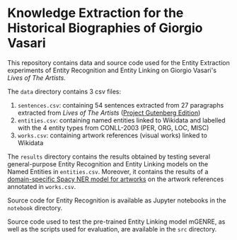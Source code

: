 # Knowledge Extraction for the Historical Biographies of Giorgio Vasari

This repository contains data and source code used for the Entity Extraction experiments of Entity Recognition and Entity Linking on Giorgio Vasari's *Lives of The Artists*.

The `data` directory contains 3 csv files:

1. `sentences.csv`: containing 54 sentences extracted from 27 paragraphs extracted from *Lives of The Artists* ([Project Gutenberg Edition](https://www.gutenberg.org/ebooks/25326))
2. `entities.csv`: containing named entities linked to Wikidata and labelled with the 4 entity types from CONLL-2003 (PER, ORG, LOC, MISC)
3. `works.csv`: containing artwork references (visual works) linked to Wikidata

The `results` directory contains the results obtained by testing several general-purpose Entity Recognition and Entity Linking models on the Named Entities in `entities.csv`. 
Moreover, it contains the results of a [domain-specific Spacy NER model for artworks](https://github.com/HPI-Information-Systems/art-ner-dataset) on the artwork references annotated in `works.csv`.

Source code for Entity Recognition is available as Jupyter notebooks in the `notebook` directory.

Source code used to test the pre-trained Entity Linking model mGENRE, as well as the scripts used for evaluation, are available in the `src` directory.
